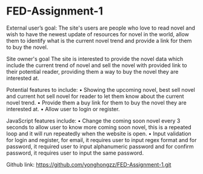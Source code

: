 # FED-Assignment-1
External user’s goal:
The site's users are people who love to read novel and wish to have the newest update of resources for novel in the world, allow them to identify what is the current novel trend
and provide a link for them to buy the novel.

Site owner's goal
The site is interested to provide the novel data which include the current trend of novel and sell the novel with provided link to their potential reader, providing them a way 
to buy the novel they are interested at.


Potential features to include:
•	Showing the upcoming novel, best sell novel and current hot sell novel for reader to let them know about the current novel trend.
•	Provide them a buy link for them to buy the novel they are interested at.
•	Allow user to login or register.

JavaScript features include:
•	Change the coming soon novel every 3 seconds to allow user to know more coming soon novel, this
  is a repeated loop and it will run repeatedly when the website is open.
•	Input validation for login and register, for email, it requires user to input regex format and
  for password, it required user to input alphanumeric password and for confirm password, it requires
  user to input the same password.

Github link: https://github.com/yonghongzz/FED-Assignment-1.git
